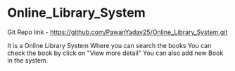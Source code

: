 # Online_Library_System

Git Repo link - https://github.com/PawanYadav25/Online_Library_System.git

It is a Online Library System
Where you can search the books
You can check the book by click on "View more detail"
You can also add new Book in the system.
